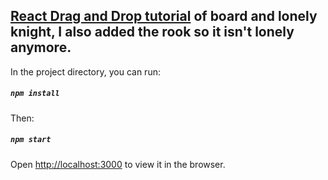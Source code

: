 ## [React Drag and Drop tutorial](http://react-dnd.github.io/react-dnd/docs/tutorial) of board and lonely knight, I also added the rook so it isn't lonely anymore.

In the project directory, you can run:

##### `npm install`

Then:
##### `npm start`

Open [http://localhost:3000](http://localhost:3000) to view it in the browser.
